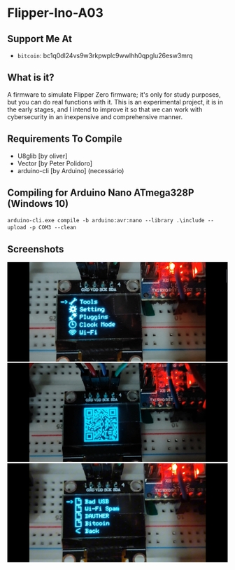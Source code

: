 # Flipper-Ino-A03

## Support Me At
- `bitcoin`: bc1q0dl24vs9w3rkpwplc9wwlhh0qpglu26esw3mrq
  
## What is it?
A firmware to simulate Flipper Zero firmware; it's only for study purposes, but you can do real functions with it.
This is an experimental project, it is in the early stages, and I intend to improve it so that we can work with cybersecurity in an inexpensive and comprehensive manner.

## Requirements To Compile
- U8glib [by oliver]
- Vector [by Peter Polidoro]
- arduino-cli [by Arduino] (necessário)

## Compiling for Arduino Nano ATmega328P (Windows 10)
```shell
arduino-cli.exe compile -b arduino:avr:nano --library .\include --upload -p COM3 --clean
```

## Screenshots
![Screenshot 1](screenshots/1.jpg)
![Screenshot 2](screenshots/2.jpg)
![Screenshot 3](screenshots/3.jpg)
